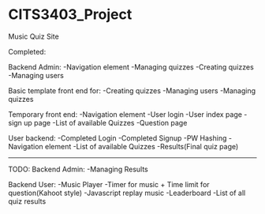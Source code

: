 # CITS3403_Project
Music Quiz Site

Completed:

Backend Admin:
-Navigation element
-Managing quizzes
-Creating quizzes
-Managing users

Basic template front end for:
-Creating quizzes
-Managing users
-Managing quizzes

Temporary front end:
-Navigation element
-User login
-User index page
-sign up page
-List of available Quizzes
-Question page

User backend:
-Completed Login
-Completed Signup
-PW Hashing
-Navigation element
-List of available Quizzes
-Results(Final quiz page)

----------------------------------------------------------------------------------------
TODO:
Backend Admin:
-Managing Results

Backend User:
-Music Player
-Timer for music + Time limit for question(Kahoot style)
-Javascript replay music 
-Leaderboard
-List of all quiz results
